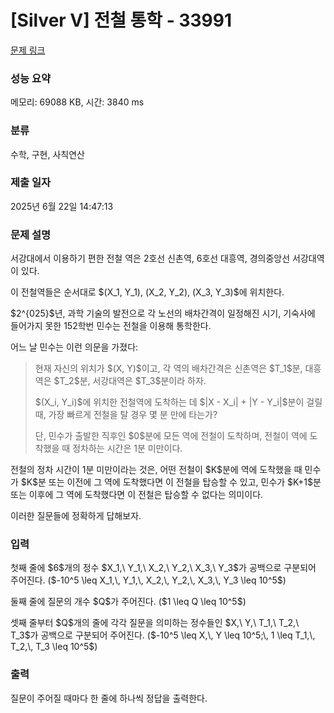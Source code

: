 # [Silver V] 전철 통학 - 33991 

[문제 링크](https://www.acmicpc.net/problem/33991) 

### 성능 요약

메모리: 69088 KB, 시간: 3840 ms

### 분류

수학, 구현, 사칙연산

### 제출 일자

2025년 6월 22일 14:47:13

### 문제 설명

<p>서강대에서 이용하기 편한 전철 역은 2호선 신촌역, 6호선 대흥역, 경의중앙선 서강대역이 있다.</p>

<p>이 전철역들은 순서대로 $(X_1, Y_1), (X_2, Y_2), (X_3, Y_3)$에 위치한다.</p>

<p>$2^{025}$년, 과학 기술의 발전으로 각 노선의 배차간격이 일정해진 시기, 기숙사에 들어가지 못한 152학번 민수는 전철을 이용해 통학한다.</p>

<p>어느 날 민수는 이런 의문을 가졌다:</p>

<blockquote>
<p>현재 자신의 위치가 $(X, Y)$이고, 각 역의 배차간격은 신촌역은 $T_1$분, 대흥역은 $T_2$분, 서강대역은 $T_3$분이라 하자.</p>

<p>$(X_i, Y_i)$에 위치한 전철역에 도착하는 데 $|X - X_i| + |Y - Y_i|$분이 걸릴 때, 가장 빠르게 전철을 탈 경우 몇 분 만에 타는가?</p>

<p>단, 민수가 출발한 직후인 $0$분에 모든 역에 전철이 도착하며, 전철이 역에 도착했을 때 정차하는 시간은 1분 미만이다.</p>
</blockquote>

<p>전철의 정차 시간이 1분 미만이라는 것은, 어떤 전철이 $K$분에 역에 도착했을 때 민수가 $K$분 또는 이전에 그 역에 도착했다면 이 전철을 탑승할 수 있고, 민수가 $K+1$분 또는 이후에 그 역에 도착했다면 이 전철은 탑승할 수 없다는 의미이다.</p>

<p>이러한 질문들에 정확하게 답해보자.</p>

### 입력 

 <p>첫째 줄에 $6$개의 정수 $X_1,\ Y_1,\ X_2,\ Y_2,\ X_3,\ Y_3$가 공백으로 구분되어 주어진다. ($-10^5 \leq X_1,\, Y_1,\, X_2,\, Y_2,\, X_3,\, Y_3 \leq 10^5$)</p>

<p>둘째 줄에 질문의 개수 $Q$가 주어진다. ($1 \leq Q \leq 10^5$)</p>

<p>셋째 줄부터 $Q$개의 줄에 각각 질문을 의미하는 정수들인 $X,\ Y,\ T_1,\ T_2,\ T_3$가 공백으로 구분되어 주어진다. ($-10^5 \leq X,\, Y \leq 10^5;\, 1 \leq T_1,\, T_2,\, T_3 \leq 10^5$)</p>

### 출력 

 <p>질문이 주어질 때마다 한 줄에 하나씩 정답을 출력한다.</p>

